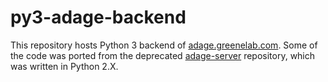 # py3-adage-backend

This repository hosts Python 3 backend of
[adage.greenelab.com](https://adage.greenelab.com). 
Some of the code was ported from the deprecated
[adage-server](https://github.com/greenelab/adage-server) repository,
which was written in Python 2.X.
